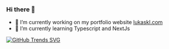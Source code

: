 ### Hi there 👋

- 🔭 I’m currently working on my portfolio website [lukaskl.com](https://lukaskl.com)
- 🌱 I’m currently learning Typescript and NextJs

[![GitHub Trends SVG](https://api.githubtrends.io/user/svg/lukasklockenhoff/langs)](https://githubtrends.io)
